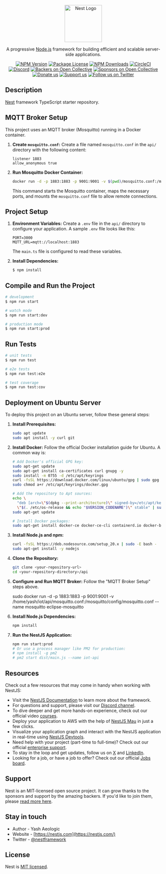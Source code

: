 <p align="center">
  <a href="http://nestjs.com/" target="blank"><img src="https://nestjs.com/img/logo-small.svg" width="120" alt="Nest Logo" /></a>
</p>

[circleci-image]: https://img.shields.io/circleci/build/github/nestjs/nest/master?token=abc123def456
[circleci-url]: https://circleci.com/gh/nestjs/nest

  <p align="center">A progressive <a href="http://nodejs.org" target="_blank">Node.js</a> framework for building efficient and scalable server-side applications.</p>
    <p align="center">
<a href="https://www.npmjs.com/~nestjscore" target="_blank"><img src="https://img.shields.io/npm/v/@nestjs/core.svg" alt="NPM Version" /></a>
<a href="https://www.npmjs.com/~nestjscore" target="_blank"><img src="https://img.shields.io/npm/l/@nestjs/core.svg" alt="Package License" /></a>
<a href="https://www.npmjs.com/~nestjscore" target="_blank"><img src="https://img.shields.io/npm/dm/@nestjs/common.svg" alt="NPM Downloads" /></a>
<a href="https://circleci.com/gh/nestjs/nest" target="_blank"><img src="https://img.shields.io/circleci/build/github/nestjs/nest/master" alt="CircleCI" /></a>
<a href="https://discord.gg/G7Qnnhy" target="_blank"><img src="https://img.shields.io/badge/discord-online-brightgreen.svg" alt="Discord"/></a>
<a href="https://opencollective.com/nest#backer" target="_blank"><img src="https://opencollective.com/nest/backers/badge.svg" alt="Backers on Open Collective" /></a>
<a href="https://opencollective.com/nest#sponsor" target="_blank"><img src="https://opencollective.com/nest/sponsors/badge.svg" alt="Sponsors on Open Collective" /></a>
  <a href="https://paypal.me/kamilmysliwiec" target="_blank"><img src="https://img.shields.io/badge/Donate-PayPal-ff3f59.svg" alt="Donate us"/></a>
    <a href="https://opencollective.com/nest#sponsor"  target="_blank"><img src="https://img.shields.io/badge/Support%20us-Open%20Collective-41B883.svg" alt="Support us"></a>
  <a href="https://twitter.com/nestframework" target="_blank"><img src="https://img.shields.io/twitter/follow/nestframework.svg?style=social&label=Follow" alt="Follow us on Twitter"></a>
</p>
  <!--[![Backers on Open Collective](https://opencollective.com/nest/backers/badge.svg)](https://opencollective.com/nest#backer)
  [![Sponsors on Open Collective](https://opencollective.com/nest/sponsors/badge.svg)](https://opencollective.com/nest#sponsor)-->

## Description

[Nest](https://github.com/nestjs/nest) framework TypeScript starter repository.

## MQTT Broker Setup

This project uses an MQTT broker (Mosquitto) running in a Docker container.

1.  **Create `mosquitto.conf`:**
    Create a file named `mosquitto.conf` in the `api/` directory with the following content:
    ```
    listener 1883
    allow_anonymous true
    ```

2.  **Run Mosquitto Docker Container:**
    ```bash
    docker run -d -p 1883:1883 -p 9001:9001 -v $(pwd)/mosquitto.conf:/mosquitto/config/mosquitto.conf --name mosquitto eclipse-mosquitto
    ```
    This command starts the Mosquitto container, maps the necessary ports, and mounts the `mosquitto.conf` file to allow remote connections.

## Project Setup

1.  **Environment Variables:**
    Create a `.env` file in the `api/` directory to configure your application. A sample `.env` file looks like this:
    ```
    PORT=3000
    MQTT_URL=mqtt://localhost:1883
    ```
    The `main.ts` file is configured to read these variables.

2.  **Install Dependencies:**
    ```bash
    $ npm install
    ```

## Compile and Run the Project

```bash
# development
$ npm run start

# watch mode
$ npm run start:dev

# production mode
$ npm run start:prod
```

## Run Tests

```bash
# unit tests
$ npm run test

# e2e tests
$ npm run test:e2e

# test coverage
$ npm run test:cov
```

## Deployment on Ubuntu Server

To deploy this project on an Ubuntu server, follow these general steps:

1.  **Install Prerequisites:**
    ```bash
    sudo apt update
    sudo apt install -y curl git
    ```

2.  **Install Docker:**
    Follow the official Docker installation guide for Ubuntu. A common way is:
    ```bash
    # Add Docker's official GPG key:
    sudo apt-get update
    sudo apt-get install ca-certificates curl gnupg -y
    sudo install -m 0755 -d /etc/apt/keyrings
    curl -fsSL https://download.docker.com/linux/ubuntu/gpg | sudo gpg --dearmor -o /etc/apt/keyrings/docker.gpg
    sudo chmod a+r /etc/apt/keyrings/docker.gpg

    # Add the repository to Apt sources:
    echo \
      "deb [arch=\"$(dpkg --print-architecture)\" signed-by=/etc/apt/keyrings/docker.gpg] https://download.docker.com/linux/ubuntu \
      \"$(. /etc/os-release && echo "$VERSION_CODENAME")\" stable" | sudo tee /etc/apt/sources.list.d/docker.list > /dev/null
    sudo apt-get update

    # Install Docker packages:
    sudo apt-get install docker-ce docker-ce-cli containerd.io docker-buildx-plugin docker-compose-plugin -y
    ```

3.  **Install Node.js and npm:**
    ```bash
    curl -fsSL https://deb.nodesource.com/setup_20.x | sudo -E bash -
    sudo apt-get install -y nodejs
    ```

4.  **Clone the Repository:**
    ```bash
    git clone <your-repository-url>
    cd <your-repository-directory>/api
    ```

5.  **Configure and Run MQTT Broker:**
    Follow the "MQTT Broker Setup" steps above.
    
    sudo docker run -d -p 1883:1883 -p 9001:9001 -v /home/yash/iot/api/mosquitto.conf:/mosquitto/config/mosquitto.conf --name mosquitto eclipse-mosquitto

6.  **Install Node.js Dependencies:**
    ```bash
    npm install
    ```

7.  **Run the NestJS Application:**
    ```bash
    npm run start:prod
    # Or use a process manager like PM2 for production:
    # npm install -g pm2
    # pm2 start dist/main.js --name iot-api
    ```

## Resources


Check out a few resources that may come in handy when working with NestJS:

- Visit the [NestJS Documentation](https://docs.nestjs.com) to learn more about the framework.
- For questions and support, please visit our [Discord channel](https://discord.gg/G7Qnnhy).
- To dive deeper and get more hands-on experience, check out our official video [courses](https://courses.nestjs.com/).
- Deploy your application to AWS with the help of [NestJS Mau](https://mau.nestjs.com) in just a few clicks.
- Visualize your application graph and interact with the NestJS application in real-time using [NestJS Devtools](https://devtools.nestjs.com).
- Need help with your project (part-time to full-time)? Check out our official [enterprise support](https://enterprise.nestjs.com).
- To stay in the loop and get updates, follow us on [X](https://x.com/nestframework) and [LinkedIn](https://linkedin.com/company/nestjs).
- Looking for a job, or have a job to offer? Check out our official [Jobs board](https://jobs.nestjs.com).

## Support

Nest is an MIT-licensed open source project. It can grow thanks to the sponsors and support by the amazing backers. If you'd like to join them, please [read more here](https://docs.nestjs.com/support).

## Stay in touch

- Author - Yash Aeologic
- Website - [https://nestjs.com](https://nestjs.com/)
- Twitter - [@nestframework](https://twitter.com/nestframework)

## License

Nest is [MIT licensed](https://github.com/nestjs/nest/blob/master/LICENSE).
